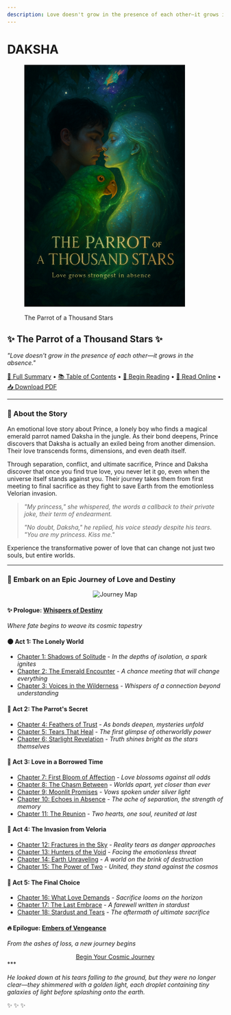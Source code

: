 ```yaml
---
description: Love doesn't grow in the presence of each other—it grows in the absence.
---
```


# DAKSHA

<div data-full-width="true"><figure><img src="poster3.png" alt="" width="375"><figcaption><p>The Parrot of a Thousand Stars</p></figcaption></figure></div>

## ✨ The Parrot of a Thousand Stars ✨

_"Love doesn't grow in the presence of each other—it grows in the absence."_

[📖 Full Summary](summary.md) • [📚 Table of Contents](table_of_contents.md) • [🌟 Begin Reading](prologue_whispers_of_destiny.md) • [📱 Read Online](https://iamsh.gitbook.io/daksha) • [📥 Download PDF](https://iamsh.gitbook.io/daksha/~gitbook/pdf?limit=100)

***

### 💫 About the Story

An emotional love story about Prince, a lonely boy who finds a magical emerald parrot named Daksha in the jungle. As their bond deepens, Prince discovers that Daksha is actually an exiled being from another dimension. Their love transcends forms, dimensions, and even death itself.

Through separation, conflict, and ultimate sacrifice, Prince and Daksha discover that once you find true love, you never let it go, even when the universe itself stands against you. Their journey takes them from first meeting to final sacrifice as they fight to save Earth from the emotionless Velorian invasion.

> _"My princess," she whispered, the words a callback to their private joke, their term of endearment._
>
> _"No doubt, Daksha," he replied, his voice steady despite his tears. "You are my princess. Kiss me."_

Experience the transformative power of love that can change not just two souls, but entire worlds.

***

### 📖 Embark on an Epic Journey of Love and Destiny

<div align="center">
  <img src="journey_map.png" alt="Journey Map" width="600">
</div>

#### ✨ Prologue: [Whispers of Destiny](prologue_whispers_of_destiny.md)
*Where fate begins to weave its cosmic tapestry*

#### 🌑 Act 1: The Lonely World
* [Chapter 1: Shadows of Solitude](act1_chapter1_shadows_of_solitude.md) - *In the depths of isolation, a spark ignites*
* [Chapter 2: The Emerald Encounter](act1_chapter2_the_emerald_encounter.md) - *A chance meeting that will change everything*
* [Chapter 3: Voices in the Wilderness](act1_chapter3_voices_in_the_wilderness.md) - *Whispers of a connection beyond understanding*

#### 🦜 Act 2: The Parrot's Secret
* [Chapter 4: Feathers of Trust](act2_chapter4_feathers_of_trust.md) - *As bonds deepen, mysteries unfold*
* [Chapter 5: Tears That Heal](act2_chapter5_tears_that_heal.md) - *The first glimpse of otherworldly power*
* [Chapter 6: Starlight Revelation](act2_chapter6_starlight_revelation.md) - *Truth shines bright as the stars themselves*

#### 💖 Act 3: Love in a Borrowed Time
* [Chapter 7: First Bloom of Affection](act3_chapter7_first_bloom_of_affection.md) - *Love blossoms against all odds*
* [Chapter 8: The Chasm Between](act3_chapter8_the_chasm_between.md) - *Worlds apart, yet closer than ever*
* [Chapter 9: Moonlit Promises](act3_chapter9_moonlit_promises.md) - *Vows spoken under silver light*
* [Chapter 10: Echoes in Absence](act3_chapter10_echoes_in_absence.md) - *The ache of separation, the strength of memory*
* [Chapter 11: The Reunion](act3_chapter11_the_reunion.md) - *Two hearts, one soul, reunited at last*

#### 🌌 Act 4: The Invasion from Veloria
* [Chapter 12: Fractures in the Sky](act4_chapter12_fractures_in_the_sky.md) - *Reality tears as danger approaches*
* [Chapter 13: Hunters of the Void](act4_chapter13_hunters_of_the_void.md) - *Facing the emotionless threat*
* [Chapter 14: Earth Unraveling](act4_chapter14_earth_unraveling.md) - *A world on the brink of destruction*
* [Chapter 15: The Power of Two](act4_chapter15_the_power_of_two.md) - *United, they stand against the cosmos*

#### 💫 Act 5: The Final Choice
* [Chapter 16: What Love Demands](act5_chapter16_what_love_demands.md) - *Sacrifice looms on the horizon*
* [Chapter 17: The Last Embrace](act5_chapter17_the_last_embrace.md) - *A farewell written in stardust*
* [Chapter 18: Stardust and Tears](act5_chapter18_stardust_and_tears.md) - *The aftermath of ultimate sacrifice*

#### 🔥 Epilogue: [Embers of Vengeance](epilogue_embers_of_vengeance.md)
*From the ashes of loss, a new journey begins*

<div align="center">
  <a href="prologue_whispers_of_destiny.md" class="cta-button">Begin Your Cosmic Journey</a>
</div>
***

_He looked down at his tears falling to the ground, but they were no longer clear—they shimmered with a golden light, each droplet containing tiny galaxies of light before splashing onto the earth._

✨ ✨ ✨
